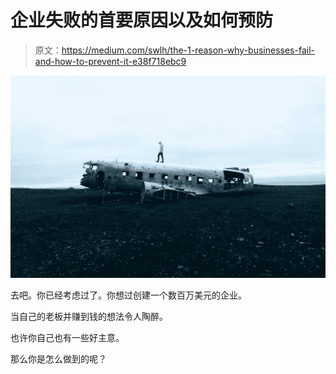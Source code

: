 # 企业失败的首要原因以及如何预防

> 原文：<https://medium.com/swlh/the-1-reason-why-businesses-fail-and-how-to-prevent-it-e38f718ebc9>

![](img/12f4233ac1c660163c0eb76e81f3d7d3.png)

去吧。你已经考虑过了。你想过创建一个数百万美元的企业。

当自己的老板并赚到钱的想法令人陶醉。

也许你自己也有一些好主意。

那么你是怎么做到的呢？